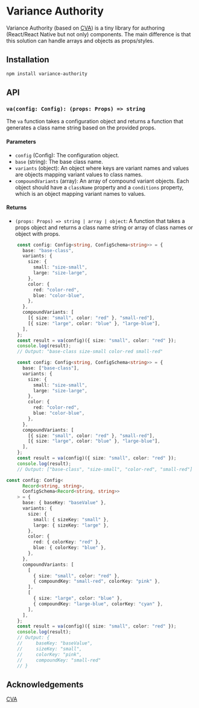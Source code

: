 # Variance Authority

Variance Authority (based on [CVA](https://cva.style/docs)) is a tiny library for authoring (React/React Native but not only) components. The main difference is that this solution can handle arrays and objects as props/styles.

## Installation

```sh
npm install variance-authority
```

## API

### `va(config: Config): (props: Props) => string`

The `va` function takes a configuration object and returns a function that generates a class name string based on the provided props.

#### Parameters

- `config` (Config): The configuration object.
- `base` (string): The base class name.
- `variants` (object): An object where keys are variant names and values are objects mapping variant values to class names.
- `compoundVariants` (array): An array of compound variant objects. Each object should have a `className` property and a `conditions` property, which is an object mapping variant names to values.

#### Returns

- `(props: Props) => string | array | object`: A function that takes a props object and returns a class name string or array of class names or object with props.

```ts
    const config: Config<string, ConfigSchema<string>> = {
      base: "base-class",
      variants: {
        size: {
          small: "size-small",
          large: "size-large",
        },
        color: {
          red: "color-red",
          blue: "color-blue",
        },
      },
      compoundVariants: [
        [{ size: "small", color: "red" }, "small-red"],
        [{ size: "large", color: "blue" }, "large-blue"],
      ],
    };
    const result = va(config)({ size: "small", color: "red" });
    console.log(result);
    // Output: "base-class size-small color-red small-red"
```
```ts
    const config: Config<string, ConfigSchema<string>> = {
      base: ["base-class"],
      variants: {
        size: {
          small: "size-small",
          large: "size-large",
        },
        color: {
          red: "color-red",
          blue: "color-blue",
        },
      },
      compoundVariants: [
        [{ size: "small", color: "red" }, "small-red"],
        [{ size: "large", color: "blue" }, "large-blue"],
      ],
    };
    const result = va(config)({ size: "small", color: "red" });
    console.log(result);
    // Output: ["base-class", "size-small", "color-red", "small-red"]
```
```ts
const config: Config<
      Record<string, string>,
      ConfigSchema<Record<string, string>>
    > = {
      base: { baseKey: "baseValue" },
      variants: {
        size: {
          small: { sizeKey: "small" },
          large: { sizeKey: "large" },
        },
        color: {
          red: { colorKey: "red" },
          blue: { colorKey: "blue" },
        },
      },
      compoundVariants: [
        [
          { size: "small", color: "red" },
          { compoundKey: "small-red", colorKey: "pink" },
        ],
        [
          { size: "large", color: "blue" },
          { compoundKey: "large-blue", colorKey: "cyan" },
        ],
      ],
    };
    const result = va(config)({ size: "small", color: "red" });
    console.log(result);
    // Output: { 
    //     baseKey: "baseValue", 
    //     sizeKey: "small",
    //     colorKey: "pink",
    //     compoundKey: "small-red"
    // }
```

## Acknowledgements
[CVA](https://cva.style/docs)

